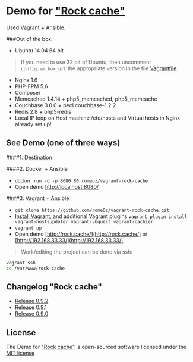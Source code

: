 Demo for ["Rock cache"](https://github.com/romeOz/rock-cache)
====================

Used Vagrant + Ansible.

###Out of the box:

 * Ubuntu 14.04 64 bit

> If you need to use 32 bit of Ubuntu, then uncomment `config.vm.box_url` the appropriate version in the file [Vagrantfile](https://github.com/romeOz/vagrant-rock-cache/blob/master/Vagrantfile).

 * Nginx 1.6
 * PHP-FPM 5.6
 * Composer
 * Memcached 1.4.14 + php5_memcached, php5_memcache
 * Couchbase 3.0.0 + pecl couchbase-1.2.2
 * Redis 2.8 + php5-redis
 * Local IP loop on Host machine /etc/hosts and Virtual hosts in Nginx already set up!

See Demo (one of three ways)
-------------------

####1. [Destination](http://demo.cache.framerock.net/)

####2. Docker + Ansible

 * `docker run -d -p 8080:80 romeoz/vagrant-rock-cache`
 * Open demo [http://localhost:8080/](http://localhost:8080/)
 
####3. Vagrant + Ansible

 * `git clone https://github.com/romeOz/vagrant-rock-cache.git`
 * [Install Vagrant](https://www.vagrantup.com/downloads), and additional Vagrant plugins `vagrant plugin install vagrant-hostsupdater vagrant-vbguest vagrant-cachier`
 * `vagrant up`
 * Open demo [http://rock.cache/](http://rock.cache/) or [http://192.168.33.33/](http://192.168.33.33/)

> Work/editing the project can be done via ssh:

```bash
vagrant ssh
cd /var/www/rock-cache
```

Changelog "Rock cache"
-------------------
 * [Release 0.9.2](https://github.com/romeOz/rock-cache/releases/tag/0.9.2)
 * [Release 0.9.1](https://github.com/romeOz/rock-cache/releases/tag/0.9.1)
 * [Release 0.9.0](https://github.com/romeOz/rock-cache/releases/tag/0.9.0)
 
License
-------------------

The Demo for ["Rock cache"](https://github.com/romeOz/rock-cache) is open-sourced software licensed under the [MIT license](http://opensource.org/licenses/MIT)